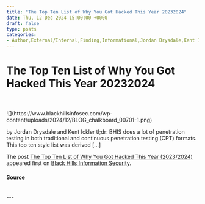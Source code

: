 ```yaml
---
title: "The Top Ten List of Why You Got Hacked This Year 20232024"
date: Thu, 12 Dec 2024 15:00:00 +0000
draft: false
type: posts
categories: 
- Author,External/Internal,Finding,Informational,Jordan Drysdale,Kent Ickler,Buzzwords,Clickbait,Report Findings,Statistical Analysis,Zero AI Mentions
---
```

# The Top Ten List of Why You Got Hacked This Year 20232024

<br/>

<br/>
![](https://www.blackhillsinfosec.com/wp-content/uploads/2024/12/BLOG_chalkboard_00701-1.png)

by Jordan Drysdale and Kent Ickler tl;dr: BHIS does a lot of penetration testing in both traditional and continuous penetration testing (CPT) formats. This top ten style list was derived \[…\]

The post [The Top Ten List of Why You Got Hacked This Year (2023/2024)](https://www.blackhillsinfosec.com/top-ten-list-of-why-you-got-hacked-this-year-2023-2024/)  appeared first on [Black Hills Information Security](https://www.blackhillsinfosec.com).

#### [Source](https://www.blackhillsinfosec.com/top-ten-list-of-why-you-got-hacked-this-year-2023-2024/)

<br/>
---
